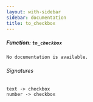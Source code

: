 ```yaml
---
layout: with-sidebar
sidebar: documentation
title: to_checkbox
---
```


##### Function: `to_checkbox`
```
No documentation is available.

```

###### Signatures
    text -> checkbox
    number -> checkbox

